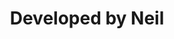 ---
title: 'Developed by Neil'
layout: 'layouts/home.html'
intro: 'Hi, I’m Neil, freelance developer, designer and copywriter in Sedgley, West Midlands.'
---